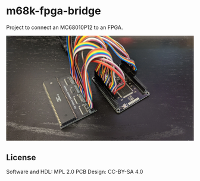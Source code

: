 # m68k-fpga-bridge

Project to connect an MC68010P12 to an FPGA.

![Mojo](/assets/mojo.webp)

## License

Software and HDL: MPL 2.0
PCB Design: CC-BY-SA 4.0
